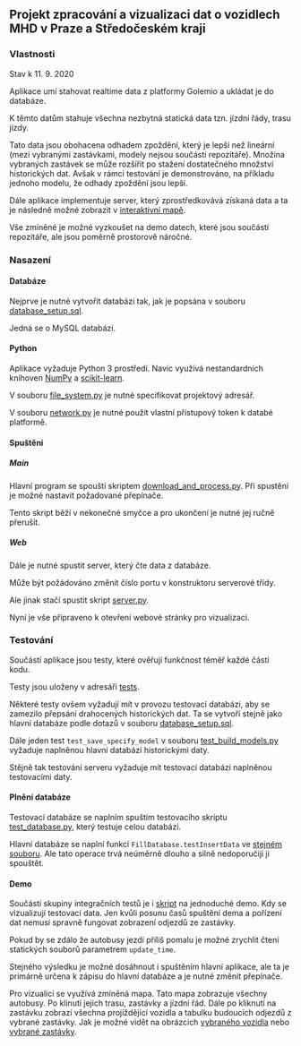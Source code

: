 ## Projekt zpracování a vizualizaci dat o vozidlech MHD v Praze a Středočeském kraji

### Vlastnosti

Stav k 11. 9. 2020

Aplikace umí stahovat realtime data z platformy Golemio a ukládat je do databáze.

K těmto datům stahuje všechna nezbytná statická data tzn. jízdní řády, trasu jízdy. 

Tato data jsou obohacena odhadem zpoždění, který je lepší než lineární (mezi vybranými zastávkami, modely nejsou součástí repozitáře). Množina vybraných zastávek se může rozšířit po stažení dostatečného množství historických dat. Avšak v rámci testování je demonstrováno, na příkladu jednoho modelu, že odhady zpoždění jsou lepší. 

Dále aplikace implementuje server, který zprostředkovává získaná data a ta je následně možné zobrazit v [interaktivní mapě](./index.html).

Vše zmíněné je možné vyzkoušet na demo datech, které jsou součástí repozitáře, ale jsou poměrně prostorově náročné.

### Nasazení

#### Databáze

Nejprve je nutné vytvořit databázi tak, jak je popsána v souboru [database_setup.sql](./database_setup.sql).

Jedná se o MySQL databázi.

#### Python

Aplikace vyžaduje Python 3 prostředí. Navíc využívá nestandardních knihoven [NumPy](https://numpy.org) a [scikit-learn](https://scikit-learn.org/stable/).
 
V souboru [file_system.py](./file_system.py) je nutné specifikovat projektový adresář.

V souboru [network.py](./file_system.py) je nutné použít vlastní přístupový token k databé platformě.

#### Spuštění

##### Main 

Hlavní program se spouští skriptem [download_and_process.py](./download_and_process.py). Při spustění je možné nastavit požadované přepínače.

Tento skript běží v nekonečné smyčce a pro ukončení je nutné jej ručně přerušit.

##### Web

Dále je nutné spustit server, který čte data z databáze.

Může být požádováno změnit číslo portu v konstruktoru serverové třídy. 

Ale jinak stačí spustit skript [server.py](./server.py).

Nyní je vše připraveno k otevření webové stránky pro vizualizaci.

### Testování

Součástí aplikace jsou testy, které ověřují funkčnost téměř každé části kodu.

Testy jsou uloženy v adresáři [tests](./tests/).

Některé testy ovšem vyžadují mít v provozu testovací databázi, aby se zamezilo přepsání drahocených historických dat. Ta se vytvoří stejně jako hlavní databáze podle dotazů v souboru [database_setup.sql](./database_setup.sql).

Dále jeden test `test_save_specify_model` v souboru [test_build_models.py](./tests/unit/test_build_models.py) vyžaduje naplněnou hlavní databázi historickými daty. 

Stějně tak testování serveru vyžaduje mít testovací databázi naplněnou testovacími daty.

#### Plnění databáze

Testovací databáze se naplním spuštím testovacího skriptu [test_database.py](./tests/integration/test_database.py), který testuje celou databázi.

Hlavní databáze se naplní funkcí `FillDatabase.testInsertData` ve [stejném souboru](./tests/integration/test_database.py). Ale tato operace trvá neúměrně dlouho a silně nedoporučiji ji spouštět.

#### Demo

Součástí skupiny integračních testů je i [skript](./tests/integration/test_main.py) na jednoduché demo. Kdy se vizualizují testovací data. Jen kvůli posunu časů spuštění dema a pořízení dat nemusí spravně fungovat zobrazení odjezdů ze zastávky.

Pokud by se zdálo že autobusy jezdí příliš pomalu je možné zrychlit čtení statických souborů parametrem `update_time`.

Stejného výsledku je možné dosáhnout i spuštěním hlavní aplikace, ale ta je primárně určena k zápisu do hlavní databáze a je nutné změnit přepínače.
 
Pro vizualici se využívá zmíněná mapa. Tato mapa zobrazuje všechny autobusy. Po klinutí jejich trasu, zastávky a jízdní řád. Dále po kliknutí na zastávku zobrazí všechna projíždějící vozidla a tabulku budoucích odjezdů z vybrané zastávky. Jak je možné vidět na obrázcích [vybraného vozidla](./docs/pictures/map_basic.png) nebo [vybrané zastávky](./docs/pictures/stop_selected.png).



 